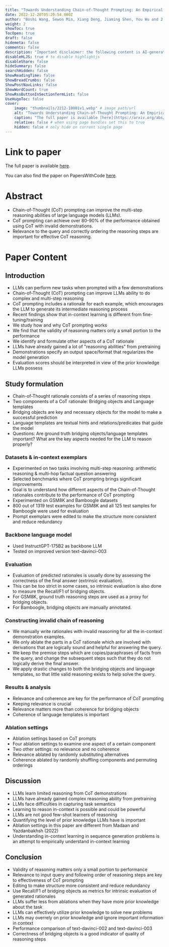 ```yaml
---
title: "Towards Understanding Chain-of-Thought Prompting: An Empirical Study of What Matters"
date: 2022-12-20T05:20:54.000Z
author: "Boshi Wang, Sewon Min, Xiang Deng, Jiaming Shen, You Wu and 2 others"
weight: 2
showToc: true
TocOpen: true
draft: false
hidemeta: false
comments: false
description: "Important disclaimer: the following content is AI-generated, please make sure to fact check the presented information by reading the full paper."
disableHLJS: true # to disable highlightjs
disableShare: false
hideSummary: false
searchHidden: false
ShowReadingTime: false
ShowBreadCrumbs: false
ShowPostNavLinks: false
ShowWordCount: true
ShowRssButtonInSectionTermList: false
UseHugoToc: false
cover:
    image: "thumbnails/2212-10001v1.webp" # image path/url
    alt: "Towards Understanding Chain-of-Thought Prompting: An Empirical Study of What Matters" # alt text
    caption: "The full paper is available [here](https://arxiv.org/abs/2212.10001)." # display caption under cover
    relative: false # when using page bundles set this to true
    hidden: false # only hide on current single page
---
```


# Link to paper
The full paper is available [here](https://arxiv.org/abs/2212.10001).

You can also find the paper on PapersWithCode [here](https://paperswithcode.com/paper/towards-understanding-chain-of-thought).

# Abstract
- Chain-of-Thought (CoT) prompting can improve the multi-step reasoning abilities of large language models (LLMs).
- CoT prompting can achieve over 80-90% of the performance obtained using CoT with invalid demonstrations.
- Relevance to the query and correctly ordering the reasoning steps are important for effective CoT reasoning.

# Paper Content

## Introduction
- LLMs can perform new tasks when prompted with a few demonstrations
- Chain-of-Thought (CoT) prompting can improve LLMs ability to do complex and multi-step reasoning
- CoT prompting includes a rationale for each example, which encourages the LLM to generate its intermediate reasoning process
- Recent findings show that in-context learning is different from fine-tuning/training
- We study how and why CoT prompting works
- We find that the validity of reasoning matters only a small portion to the performance
- We identify and formulate other aspects of a CoT rationale
- LLMs have already gained a lot of "reasoning abilities" from pretraining
- Demonstrations specify an output space/format that regularizes the model generation
- Evaluation scores should be interpreted in view of the prior knowledge LLMs possess

## Study formulation
- Chain-of-Thought rationale consists of a series of reasoning steps
- Two components of a CoT rationale: Bridging objects and Language templates
- Bridging objects are key and necessary objects for the model to make a successful prediction
- Language templates are textual hints and relations/predicates that guide the model
- Questions: Are ground truth bridging objects/language templates important? What are the key aspects needed for the LLM to reason properly?

### Datasets & in-context exemplars
- Experimented on two tasks involving multi-step reasoning: arithmetic reasoning & multi-hop factual question answering
- Selected benchmarks where CoT prompting brings significant improvements
- Goal is to understand how different aspects of the Chain-of-Thought rationales contribute to the performance of CoT prompting
- Experimented on GSM8K and Bamboogle datasets
- 800 out of 1319 test examples for GSM8K and all 125 test samples for Bamboogle were used for evaluation
- Prompt exemplars were edited to make the structure more consistent and reduce redundancy

### Backbone language model
- Used InstructGPT-175B2 as backbone LLM
- Tested on improved version text-davinci-003

### Evaluation
- Evaluation of predicted rationales is usually done by assessing the correctness of the final answer (extrinsic evaluation).
- This can be too strict in some cases, so intrinsic evaluation is also done to measure the Recall/F1 of bridging objects.
- For GSM8K, ground truth reasoning steps are used as a proxy for bridging objects.
- For Bamboogle, bridging objects are manually annotated.

### Constructing invalid chain of reasoning
- We manually write rationales with invalid reasoning for all the in-context demonstration examples.
- We only ablate the parts in a CoT rationale which are involved with derivations that are logically sound and helpful for answering the query.
- We keep the premise steps which are copies/paraphrases of facts from the query, and change the subsequent steps such that they do not logically derive the final answer.
- We apply drastic changes to both the bridging objects and language templates, so that little valid reasoning exists to help solve the query.

### Results & analysis
- Relevance and coherence are key for the performance of CoT prompting
- Keeping relevance is crucial
- Relevance matters more than coherence for bridging objects
- Coherence of language templates is important

### Ablation settings
- Ablation settings based on CoT prompts
- Four ablation settings to examine one aspect of a certain component
- Two other settings: no relevance and no coherence
- Relevance ablated by randomly substituting alternatives
- Coherence ablated by randomly shuffling components and permuting orderings

## Discussion
- LLMs learn limited reasoning from CoT demonstrations
- LLMs have already gained complex reasoning ability from pretraining
- LLMs face difficulties in capturing task semantics
- Learning to reason in-context is possible and could be powerful
- LLMs are not good few-shot learners of reasoning
- Quantifying the level of prior knowledge LLMs have is important
- Ablation settings in this paper are different from Madaan and Yazdanbakhsh (2022)
- Understanding in-context learning in sequence generation problems is an attempt to empirically understand in-context learning

## Conclusion
- Validity of reasoning matters only a small portion to performance
- Relevance to input query and following order of reasoning steps are key to effectiveness of CoT prompting
- Editing to make structure more consistent and reduce redundancy
- Use Recall/F1 of bridging objects as metrics for intrinsic evaluation of generated rationales
- LLMs suffer less from ablations when they have more prior knowledge about the task
- LLMs can effectively utilize prior knowledge to solve new problems
- LLMs may overrely on prior knowledge and ignore important information in context
- Performance comparison of text-davinci-002 and text-davinci-003
- Correctness of bridging objects is a good indicator of quality of reasoning steps
